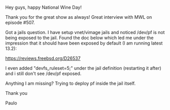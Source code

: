 Hey guys, happy National Wine Day!

Thank you for the great show as always! Great interview with MWL on
episode #507.

Got a jails question. I have setup vnet/vimage jails and noticed
/dev/pf is not being exposed to the jail. Found the doc below which
led me under the impression that it should have been exposed by
default (I am running latest 13.2):

https://reviews.freebsd.org/D26537

I even added  "devfs_ruleset=5;" under the jail definition (restarting
it after) and i still don't see /dev/pf exposed.

Anything I am missing? Trying to deploy pf inside the jail itself.

Thank you

Paulo


